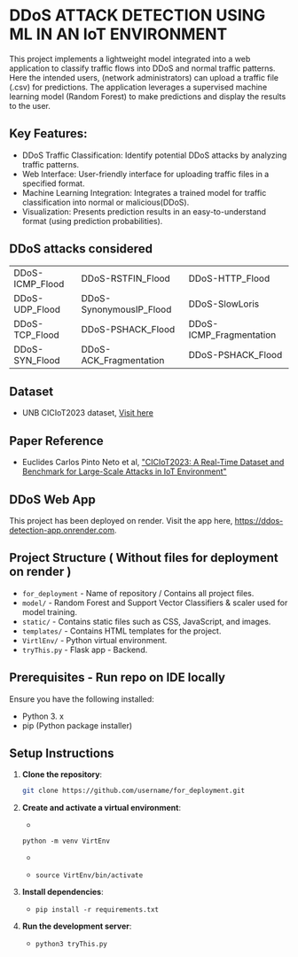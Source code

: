 # DDoS ATTACK DETECTION USING ML IN AN IoT ENVIRONMENT

This project implements a lightweight model integrated into a web application to classify traffic flows into DDoS and normal traffic patterns. 
Here the intended users, (network administrators) can upload a traffic  file (.csv) for predictions. 
The application leverages a supervised machine learning model (Random Forest)  to make predictions and display the results to the user.


## Key Features:

- DDoS Traffic Classification: Identify potential DDoS attacks by analyzing traffic patterns.
- Web Interface: User-friendly interface for uploading traffic files in a specified format.
- Machine Learning Integration: Integrates a trained model for traffic classification into normal or malicious(DDoS).
- Visualization: Presents prediction results in an easy-to-understand format (using prediction probabilities).

## DDoS attacks considered

|                            |                            |                            |
|----------------------------|----------------------------|----------------------------|
| DDoS-ICMP_Flood            | DDoS-RSTFIN_Flood          | DDoS-HTTP_Flood            |
| DDoS-UDP_Flood             | DDoS-SynonymousIP_Flood    | DDoS-SlowLoris             |
| DDoS-TCP_Flood             | DDoS-PSHACK_Flood          | DDoS-ICMP_Fragmentation    |
| DDoS-SYN_Flood             | DDoS-ACK_Fragmentation     | DDoS-PSHACK_Flood          |


## Dataset
- UNB CICIoT2023 dataset, [Visit here](https://www.unb.ca/cic/datasets/iotdataset-2023.html)


## Paper Reference
- Euclides Carlos Pinto Neto et al, ["CICIoT2023: A Real-Time Dataset and Benchmark for Large-Scale Attacks in IoT Environment"](https://www.mdpi.com/1424-8220/23/13/5941)


## DDoS Web App

This project has been deployed on render. Visit the app here, https://ddos-detection-app.onrender.com.

## Project Structure ( Without files for deployment on render )

- `for_deployment` - Name of repository / Contains all project files.
- `model/` - Random Forest and Support Vector Classifiers & scaler used for model training.
- `static/` - Contains static files such as CSS, JavaScript, and images.
- `templates/` - Contains HTML templates for the project.
- `VirtlEnv/` - Python virtual environment.
- `tryThis.py` - Flask app - Backend.

## Prerequisites - Run repo on IDE locally

Ensure you have the following installed:
- Python 3. x
- pip (Python package installer)

## Setup Instructions

1. **Clone the repository**:
   ```sh
   git clone https://github.com/username/for_deployment.git

2. **Create and activate a virtual environment**:
   - ```sh
   `python -m venv VirtEnv`
   - ```sh
   - `source VirtEnv/bin/activate`

4. **Install dependencies**:

   - `pip install -r requirements.txt`

5. **Run the development server**:

   - `python3 tryThis.py`
